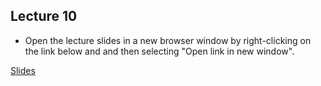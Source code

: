 ## Lecture 10


- Open the lecture slides in a new browser window by right-clicking on the link below and and then selecting "Open link in new window".

[Slides](/assets/lectures/lect10/Lecture_10.html)                              
